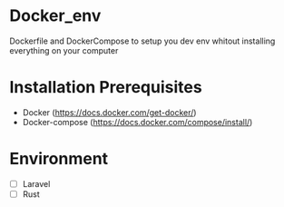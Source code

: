 # Docker_env
Dockerfile and DockerCompose to setup you dev env whitout installing everything on your computer

# Installation Prerequisites

- Docker (https://docs.docker.com/get-docker/)
- Docker-compose (https://docs.docker.com/compose/install/)

# Environment

- [ ] Laravel
- [ ] Rust